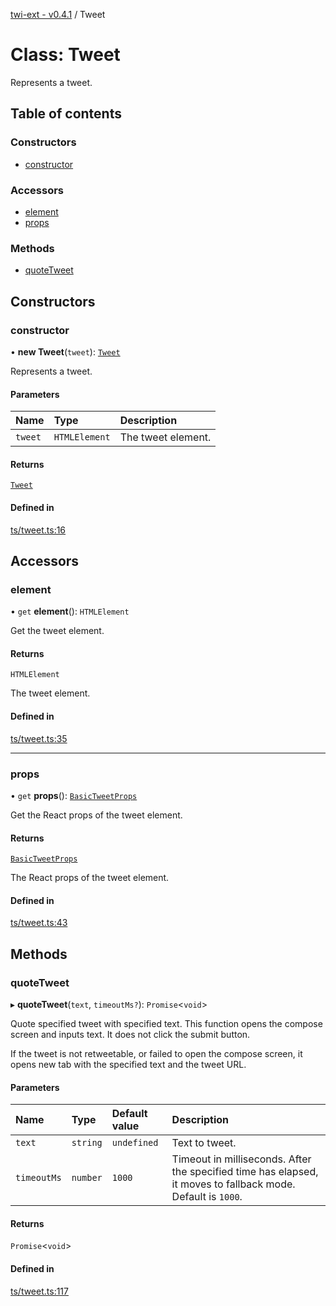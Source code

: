 [twi-ext - v0.4.1](../README.md) / Tweet

# Class: Tweet

Represents a tweet.

## Table of contents

### Constructors

- [constructor](Tweet.md#constructor)

### Accessors

- [element](Tweet.md#element)
- [props](Tweet.md#props)

### Methods

- [quoteTweet](Tweet.md#quotetweet)

## Constructors

### constructor

• **new Tweet**(`tweet`): [`Tweet`](Tweet.md)

Represents a tweet.

#### Parameters

| Name | Type | Description |
| :------ | :------ | :------ |
| `tweet` | `HTMLElement` | The tweet element. |

#### Returns

[`Tweet`](Tweet.md)

#### Defined in

[ts/tweet.ts:16](https://github.com/Robot-Inventor/twi-ext/blob/600adebdeda6436769a8dfe1d031b6d36a70b30d/src/ts/tweet.ts#L16)

## Accessors

### element

• `get` **element**(): `HTMLElement`

Get the tweet element.

#### Returns

`HTMLElement`

The tweet element.

#### Defined in

[ts/tweet.ts:35](https://github.com/Robot-Inventor/twi-ext/blob/600adebdeda6436769a8dfe1d031b6d36a70b30d/src/ts/tweet.ts#L35)

___

### props

• `get` **props**(): [`BasicTweetProps`](../interfaces/BasicTweetProps.md)

Get the React props of the tweet element.

#### Returns

[`BasicTweetProps`](../interfaces/BasicTweetProps.md)

The React props of the tweet element.

#### Defined in

[ts/tweet.ts:43](https://github.com/Robot-Inventor/twi-ext/blob/600adebdeda6436769a8dfe1d031b6d36a70b30d/src/ts/tweet.ts#L43)

## Methods

### quoteTweet

▸ **quoteTweet**(`text`, `timeoutMs?`): `Promise`\<`void`\>

Quote specified tweet with specified text.
This function opens the compose screen and inputs text.
It does not click the submit button.

If the tweet is not retweetable, or failed to open the compose screen,
it opens new tab with the specified text and the tweet URL.

#### Parameters

| Name | Type | Default value | Description |
| :------ | :------ | :------ | :------ |
| `text` | `string` | `undefined` | Text to tweet. |
| `timeoutMs` | `number` | `1000` | Timeout in milliseconds. After the specified time has elapsed, it moves to fallback mode. Default is ``1000``. |

#### Returns

`Promise`\<`void`\>

#### Defined in

[ts/tweet.ts:117](https://github.com/Robot-Inventor/twi-ext/blob/600adebdeda6436769a8dfe1d031b6d36a70b30d/src/ts/tweet.ts#L117)
